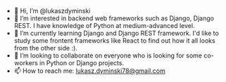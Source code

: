 - 👋 Hi, I’m @lukaszdyminski
- 👀 I’m interested in backend web frameworks such as Django, Django REST. I have knowledge of Python at medium-advanced level.
- 🌱 I’m currently learning Django and Django REST framework. I'd like to study some frontent frameworks like React to find out how it all looks from the other side :).
- 💞️ I’m looking to collaborate on everyone who is looking for some co-workers in Python or Django projects.
- 📫 How to reach me: lukasz.dyminski78@gmail.com
